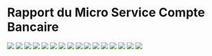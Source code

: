 <h1>Rapport du Micro Service Compte Bancaire</h1>
<img src="screenshoots/1.PNG">
<img src="screenshoots/2.PNG">
<img src="screenshoots/3.PNG">
<img src="screenshoots/4.PNG">
<img src="screenshoots/5.PNG">
<img src="screenshoots/6.PNG">
<img src="screenshoots/7.PNG">
<img src="screenshoots/8.PNG">
<img src="screenshoots/9.PNG">
<img src="screenshoots/10.PNG">
<img src="screenshoots/11.PNG">
<img src="screenshoots/12.PNG">
<img src="screenshoots/13.PNG">
<img src="screenshoots/14.PNG">
<img src="screenshoots/15.PNG">
<img src="screenshoots/16.PNG">


